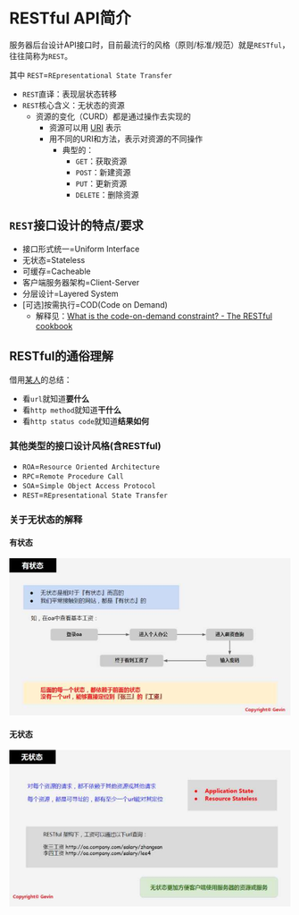 # RESTful API简介

服务器后台设计API接口时，目前最流行的风格（原则/标准/规范）就是`RESTful`，往往简称为`REST`。

其中 `REST`=`REpresentational State Transfer`

* `REST`直译：表现层状态转移
* `REST`核心含义：无状态的资源
  * 资源的变化（CURD）都是通过操作去实现的
    * 资源可以用 [URI](https://en.wikipedia.org/wiki/Uniform_resource_identifier) 表示
    * 用不同的URI和方法，表示对资源的不同操作
      * 典型的：
        * `GET`：获取资源
        * `POST`：新建资源
        * `PUT`：更新资源
        * `DELETE`：删除资源

## `REST`接口设计的特点/要求

* 接口形式统一=Uniform Interface
* 无状态=Stateless
* 可缓存=Cacheable
* 客户端服务器架构=Client-Server
* 分层设计=Layered System
* [可选]按需执行=COD(Code on Demand)
  * 解释见：[What is the code-on-demand constraint? - The RESTful cookbook](http://restcookbook.com/Basics/codeondemand/)

## RESTful的通俗理解

借用[某人](https://www.zhihu.com/question/28557115/answer/41267240)的总结：

* 看`url`就知道**要什么**
* 看`http method`就知道**干什么**
* 看`http status code`就知道**结果如何**

### 其他类型的接口设计风格\(含RESTful\)

* `ROA`=`Resource Oriented Architecture`
* `RPC`=`Remote Procedure Call`
* `SOA`=`Simple Object Access Protocol`
* `REST`=`REpresentational State Transfer`

### 关于无状态的解释

#### 有状态

![](../assets/img/have_state.png)

#### 无状态

![](../assets/img/stateless.png)
